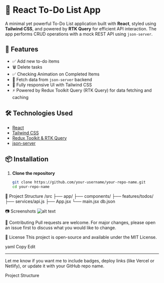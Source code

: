 # 📝 React To-Do List App

A minimal yet powerful To-Do List application built with **React**, styled using **Tailwind CSS**, and powered by **RTK Query** for efficient API interaction. The app performs CRUD operations with a mock REST API using `json-server`.

## 🚀 Features

- ✅ Add new to-do items
- 🗑️ Delete tasks
- ✅ Checking Animation on Completed Items
- 🔄 Fetch data from `json-server` backend
- 🎨 Fully responsive UI with Tailwind CSS
- ⚡ Powered by Redux Toolkit Query (RTK Query) for data fetching and caching

## 🛠️ Technologies Used

- [React](https://reactjs.org/)
- [Tailwind CSS](https://tailwindcss.com/)
- [Redux Toolkit & RTK Query](https://redux-toolkit.js.org/)
- [json-server](https://github.com/typicode/json-server)

## 📦 Installation

1. **Clone the repository**
   ```bash
   git clone https://github.com/your-username/your-repo-name.git
   cd your-repo-name


📁 Project Structure
/src
  ├── app/
  ├── components/
  ├── features/todos/
  ├── services/api.js
  ├── App.jsx
  └── main.jsx
db.json


📷 Screenshots
![alt text](image.png)

🤝 Contributing
Pull requests are welcome. For major changes, please open an issue first to discuss what you would like to change.

📄 License
This project is open-source and available under the MIT License.

yaml
Copy
Edit

---

Let me know if you want me to include badges, deploy links (like Vercel or Netlify), or update it with your GitHub repo name.







Project Structure


